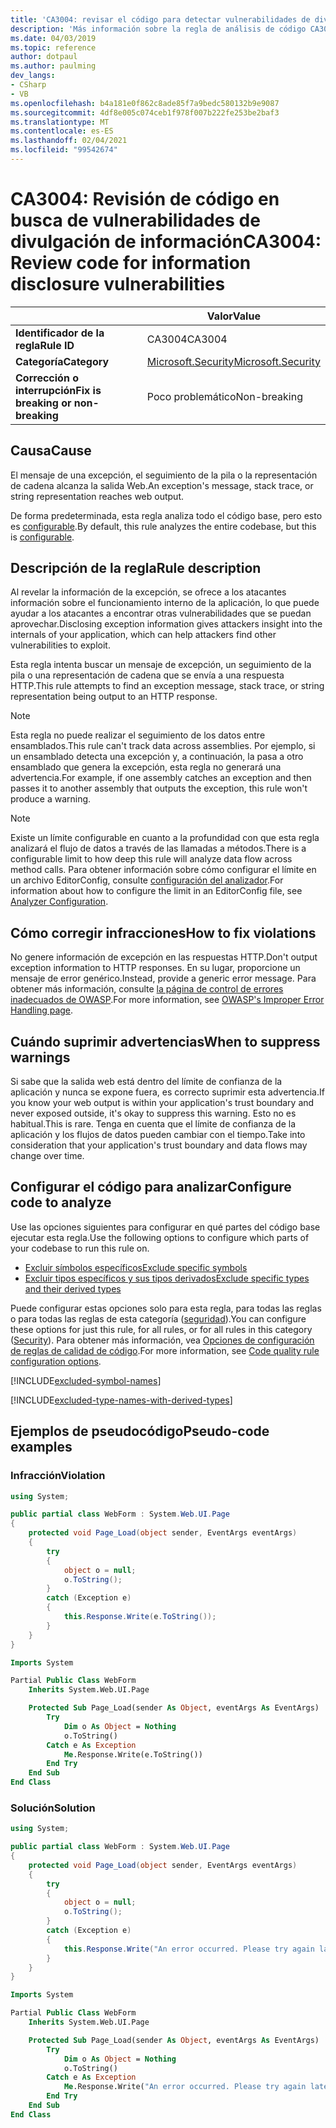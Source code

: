 ```yaml
---
title: 'CA3004: revisar el código para detectar vulnerabilidades de divulgación de información (análisis de código)'
description: 'Más información sobre la regla de análisis de código CA3004: revisar el código para detectar vulnerabilidades de divulgación de información'
ms.date: 04/03/2019
ms.topic: reference
author: dotpaul
ms.author: paulming
dev_langs:
- CSharp
- VB
ms.openlocfilehash: b4a181e0f862c8ade85f7a9bedc580132b9e9087
ms.sourcegitcommit: 4df8e005c074ceb1f978f007b222fe253be2baf3
ms.translationtype: MT
ms.contentlocale: es-ES
ms.lasthandoff: 02/04/2021
ms.locfileid: "99542674"
---
```

# <a name="ca3004-review-code-for-information-disclosure-vulnerabilities"></a><span data-ttu-id="1f917-103">CA3004: Revisión de código en busca de vulnerabilidades de divulgación de información</span><span class="sxs-lookup"><span data-stu-id="1f917-103">CA3004: Review code for information disclosure vulnerabilities</span></span>

| | <span data-ttu-id="1f917-104">Valor</span><span class="sxs-lookup"><span data-stu-id="1f917-104">Value</span></span> |
|-|-|
| <span data-ttu-id="1f917-105">**Identificador de la regla**</span><span class="sxs-lookup"><span data-stu-id="1f917-105">**Rule ID**</span></span> |<span data-ttu-id="1f917-106">CA3004</span><span class="sxs-lookup"><span data-stu-id="1f917-106">CA3004</span></span>|
| <span data-ttu-id="1f917-107">**Categoría**</span><span class="sxs-lookup"><span data-stu-id="1f917-107">**Category**</span></span> |[<span data-ttu-id="1f917-108">Microsoft.Security</span><span class="sxs-lookup"><span data-stu-id="1f917-108">Microsoft.Security</span></span>](security-warnings.md)|
| <span data-ttu-id="1f917-109">**Corrección o interrupción**</span><span class="sxs-lookup"><span data-stu-id="1f917-109">**Fix is breaking or non-breaking**</span></span> |<span data-ttu-id="1f917-110">Poco problemático</span><span class="sxs-lookup"><span data-stu-id="1f917-110">Non-breaking</span></span>|

## <a name="cause"></a><span data-ttu-id="1f917-111">Causa</span><span class="sxs-lookup"><span data-stu-id="1f917-111">Cause</span></span>

<span data-ttu-id="1f917-112">El mensaje de una excepción, el seguimiento de la pila o la representación de cadena alcanza la salida Web.</span><span class="sxs-lookup"><span data-stu-id="1f917-112">An exception's message, stack trace, or string representation reaches web output.</span></span>

<span data-ttu-id="1f917-113">De forma predeterminada, esta regla analiza todo el código base, pero esto es [configurable](#configure-code-to-analyze).</span><span class="sxs-lookup"><span data-stu-id="1f917-113">By default, this rule analyzes the entire codebase, but this is [configurable](#configure-code-to-analyze).</span></span>

## <a name="rule-description"></a><span data-ttu-id="1f917-114">Descripción de la regla</span><span class="sxs-lookup"><span data-stu-id="1f917-114">Rule description</span></span>

<span data-ttu-id="1f917-115">Al revelar la información de la excepción, se ofrece a los atacantes información sobre el funcionamiento interno de la aplicación, lo que puede ayudar a los atacantes a encontrar otras vulnerabilidades que se puedan aprovechar.</span><span class="sxs-lookup"><span data-stu-id="1f917-115">Disclosing exception information gives attackers insight into the internals of your application, which can help attackers find other vulnerabilities to exploit.</span></span>

<span data-ttu-id="1f917-116">Esta regla intenta buscar un mensaje de excepción, un seguimiento de la pila o una representación de cadena que se envía a una respuesta HTTP.</span><span class="sxs-lookup"><span data-stu-id="1f917-116">This rule attempts to find an exception message, stack trace, or string representation being output to an HTTP response.</span></span>

> [!NOTE]
> <span data-ttu-id="1f917-117">Esta regla no puede realizar el seguimiento de los datos entre ensamblados.</span><span class="sxs-lookup"><span data-stu-id="1f917-117">This rule can't track data across assemblies.</span></span> <span data-ttu-id="1f917-118">Por ejemplo, si un ensamblado detecta una excepción y, a continuación, la pasa a otro ensamblado que genera la excepción, esta regla no generará una advertencia.</span><span class="sxs-lookup"><span data-stu-id="1f917-118">For example, if one assembly catches an exception and then passes it to another assembly that outputs the exception, this rule won't produce a warning.</span></span>

> [!NOTE]
> <span data-ttu-id="1f917-119">Existe un límite configurable en cuanto a la profundidad con que esta regla analizará el flujo de datos a través de las llamadas a métodos.</span><span class="sxs-lookup"><span data-stu-id="1f917-119">There is a configurable limit to how deep this rule will analyze data flow across method calls.</span></span> <span data-ttu-id="1f917-120">Para obtener información sobre cómo configurar el límite en un archivo EditorConfig, consulte [configuración del analizador](https://github.com/dotnet/roslyn-analyzers/blob/master/docs/Analyzer%20Configuration.md#dataflow-analysis).</span><span class="sxs-lookup"><span data-stu-id="1f917-120">For information about how to configure the limit in an EditorConfig file, see [Analyzer Configuration](https://github.com/dotnet/roslyn-analyzers/blob/master/docs/Analyzer%20Configuration.md#dataflow-analysis).</span></span>

## <a name="how-to-fix-violations"></a><span data-ttu-id="1f917-121">Cómo corregir infracciones</span><span class="sxs-lookup"><span data-stu-id="1f917-121">How to fix violations</span></span>

<span data-ttu-id="1f917-122">No genere información de excepción en las respuestas HTTP.</span><span class="sxs-lookup"><span data-stu-id="1f917-122">Don't output exception information to HTTP responses.</span></span> <span data-ttu-id="1f917-123">En su lugar, proporcione un mensaje de error genérico.</span><span class="sxs-lookup"><span data-stu-id="1f917-123">Instead, provide a generic error message.</span></span> <span data-ttu-id="1f917-124">Para obtener más información, consulte [la página de control de errores inadecuados de OWASP](https://owasp.org/www-community/Improper_Error_Handling).</span><span class="sxs-lookup"><span data-stu-id="1f917-124">For more information, see [OWASP's Improper Error Handling page](https://owasp.org/www-community/Improper_Error_Handling).</span></span>

## <a name="when-to-suppress-warnings"></a><span data-ttu-id="1f917-125">Cuándo suprimir advertencias</span><span class="sxs-lookup"><span data-stu-id="1f917-125">When to suppress warnings</span></span>

<span data-ttu-id="1f917-126">Si sabe que la salida web está dentro del límite de confianza de la aplicación y nunca se expone fuera, es correcto suprimir esta advertencia.</span><span class="sxs-lookup"><span data-stu-id="1f917-126">If you know your web output is within your application's trust boundary and never exposed outside, it's okay to suppress this warning.</span></span> <span data-ttu-id="1f917-127">Esto no es habitual.</span><span class="sxs-lookup"><span data-stu-id="1f917-127">This is rare.</span></span> <span data-ttu-id="1f917-128">Tenga en cuenta que el límite de confianza de la aplicación y los flujos de datos pueden cambiar con el tiempo.</span><span class="sxs-lookup"><span data-stu-id="1f917-128">Take into consideration that your application's trust boundary and data flows may change over time.</span></span>

## <a name="configure-code-to-analyze"></a><span data-ttu-id="1f917-129">Configurar el código para analizar</span><span class="sxs-lookup"><span data-stu-id="1f917-129">Configure code to analyze</span></span>

<span data-ttu-id="1f917-130">Use las opciones siguientes para configurar en qué partes del código base ejecutar esta regla.</span><span class="sxs-lookup"><span data-stu-id="1f917-130">Use the following options to configure which parts of your codebase to run this rule on.</span></span>

- [<span data-ttu-id="1f917-131">Excluir símbolos específicos</span><span class="sxs-lookup"><span data-stu-id="1f917-131">Exclude specific symbols</span></span>](#exclude-specific-symbols)
- [<span data-ttu-id="1f917-132">Excluir tipos específicos y sus tipos derivados</span><span class="sxs-lookup"><span data-stu-id="1f917-132">Exclude specific types and their derived types</span></span>](#exclude-specific-types-and-their-derived-types)

<span data-ttu-id="1f917-133">Puede configurar estas opciones solo para esta regla, para todas las reglas o para todas las reglas de esta categoría ([seguridad](security-warnings.md)).</span><span class="sxs-lookup"><span data-stu-id="1f917-133">You can configure these options for just this rule, for all rules, or for all rules in this category ([Security](security-warnings.md)).</span></span> <span data-ttu-id="1f917-134">Para obtener más información, vea [Opciones de configuración de reglas de calidad de código](../code-quality-rule-options.md).</span><span class="sxs-lookup"><span data-stu-id="1f917-134">For more information, see [Code quality rule configuration options](../code-quality-rule-options.md).</span></span>

[!INCLUDE[excluded-symbol-names](~/includes/code-analysis/excluded-symbol-names.md)]

[!INCLUDE[excluded-type-names-with-derived-types](~/includes/code-analysis/excluded-type-names-with-derived-types.md)]

## <a name="pseudo-code-examples"></a><span data-ttu-id="1f917-135">Ejemplos de pseudocódigo</span><span class="sxs-lookup"><span data-stu-id="1f917-135">Pseudo-code examples</span></span>

### <a name="violation"></a><span data-ttu-id="1f917-136">Infracción</span><span class="sxs-lookup"><span data-stu-id="1f917-136">Violation</span></span>

```csharp
using System;

public partial class WebForm : System.Web.UI.Page
{
    protected void Page_Load(object sender, EventArgs eventArgs)
    {
        try
        {
            object o = null;
            o.ToString();
        }
        catch (Exception e)
        {
            this.Response.Write(e.ToString());
        }
    }
}
```

```vb
Imports System

Partial Public Class WebForm
    Inherits System.Web.UI.Page

    Protected Sub Page_Load(sender As Object, eventArgs As EventArgs)
        Try
            Dim o As Object = Nothing
            o.ToString()
        Catch e As Exception
            Me.Response.Write(e.ToString())
        End Try
    End Sub
End Class
```

### <a name="solution"></a><span data-ttu-id="1f917-137">Solución</span><span class="sxs-lookup"><span data-stu-id="1f917-137">Solution</span></span>

```csharp
using System;

public partial class WebForm : System.Web.UI.Page
{
    protected void Page_Load(object sender, EventArgs eventArgs)
    {
        try
        {
            object o = null;
            o.ToString();
        }
        catch (Exception e)
        {
            this.Response.Write("An error occurred. Please try again later.");
        }
    }
}
```

```vb
Imports System

Partial Public Class WebForm
    Inherits System.Web.UI.Page

    Protected Sub Page_Load(sender As Object, eventArgs As EventArgs)
        Try
            Dim o As Object = Nothing
            o.ToString()
        Catch e As Exception
            Me.Response.Write("An error occurred. Please try again later.")
        End Try
    End Sub
End Class
```
